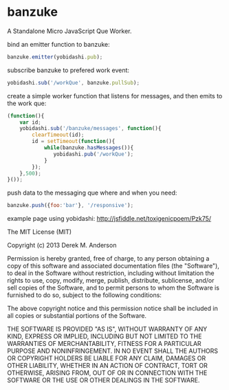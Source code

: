 banzuke
=======

A Standalone Micro JavaScript Que Worker.

bind an emitter function to banzuke:
```javascript
banzuke.emitter(yobidashi.pub);
```

subscribe banzuke to prefered work event:
```javascript
yobidashi.sub('/workQue', banzuke.pullSub);
```

create a simple worker function that listens for messages, and then emits to the work que:
```javascript
(function(){
    var id;
    yobidashi.sub('/banzuke/messages', function(){
        clearTimeout(id);
        id = setTimeout(function(){
            while(banzuke.hasMessages()){
               yobidashi.pub('/workQue'); 
            }
        });
    },500);
}());
```

push data to the messaging que where and when you need:
```javascript
banzuke.push({foo:'bar'}, '/responsive');
```

example page using yobidashi: http://jsfiddle.net/toxigenicpoem/Pzk75/


The MIT License (MIT)

Copyright (c) 2013 Derek M. Anderson

Permission is hereby granted, free of charge, to any person obtaining a copy
of this software and associated documentation files (the "Software"), to deal
in the Software without restriction, including without limitation the rights
to use, copy, modify, merge, publish, distribute, sublicense, and/or sell
copies of the Software, and to permit persons to whom the Software is
furnished to do so, subject to the following conditions:

The above copyright notice and this permission notice shall be included in
all copies or substantial portions of the Software.

THE SOFTWARE IS PROVIDED "AS IS", WITHOUT WARRANTY OF ANY KIND, EXPRESS OR
IMPLIED, INCLUDING BUT NOT LIMITED TO THE WARRANTIES OF MERCHANTABILITY,
FITNESS FOR A PARTICULAR PURPOSE AND NONINFRINGEMENT. IN NO EVENT SHALL THE
AUTHORS OR COPYRIGHT HOLDERS BE LIABLE FOR ANY CLAIM, DAMAGES OR OTHER
LIABILITY, WHETHER IN AN ACTION OF CONTRACT, TORT OR OTHERWISE, ARISING FROM,
OUT OF OR IN CONNECTION WITH THE SOFTWARE OR THE USE OR OTHER DEALINGS IN
THE SOFTWARE.